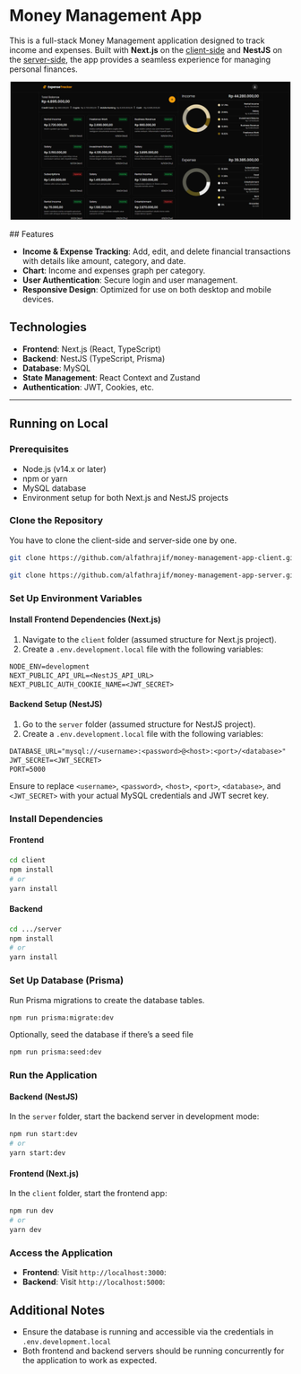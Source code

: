 # Money Management App

This is a full-stack Money Management application designed to track income and expenses. Built with **Next.js** on the [client-side](https://github.com/alfathrajif/money-management-app-client/tree/c4427e5c8b1fadcd5ca6209ffd174f8ed4ab0c2e) and **NestJS** on the [server-side](https://github.com/alfathrajif/money-management-app-server/tree/cfe13660054d5df5af927ec6fe871dd19f623b9e), the app provides a seamless experience for managing personal finances.

<p align="center">
  <img src="https://raw.githubusercontent.com/alfathrajif/money-management-app/refs/heads/main/docs/Expense-Tracker-12-25-2024_02_17_AM.png" width="500" height="auto" />
</p>
## Features

- **Income & Expense Tracking**: Add, edit, and delete financial transactions with details like amount, category, and date.
- **Chart**: Income and expenses graph per category.
- **User Authentication**: Secure login and user management.
- **Responsive Design**: Optimized for use on both desktop and mobile devices.

## Technologies

- **Frontend**: Next.js (React, TypeScript)
- **Backend**: NestJS (TypeScript, Prisma)
- **Database**: MySQL
- **State Management**: React Context and Zustand
- **Authentication**: JWT, Cookies, etc.

---

## Running on Local

### Prerequisites

- Node.js (v14.x or later)
- npm or yarn
- MySQL database
- Environment setup for both Next.js and NestJS projects

### Clone the Repository

You have to clone the client-side and server-side one by one.

```bash
git clone https://github.com/alfathrajif/money-management-app-client.git
```

```bash
git clone https://github.com/alfathrajif/money-management-app-server.git
```

### Set Up Environment Variables

#### Install Frontend Dependencies (Next.js)

1. Navigate to the `client` folder (assumed structure for Next.js project).
2. Create a `.env.development.local` file with the following variables:

```env
NODE_ENV=development
NEXT_PUBLIC_API_URL=<NestJS_API_URL> 
NEXT_PUBLIC_AUTH_COOKIE_NAME=<JWT_SECRET>
```

#### Backend Setup (NestJS)

1. Go to the `server` folder (assumed structure for NestJS project).
2. Create a `.env.development.local` file with the following variables:

```env
DATABASE_URL="mysql://<username>:<password>@<host>:<port>/<database>"
JWT_SECRET=<JWT_SECRET>
PORT=5000
```

Ensure to replace `<username>`, `<password>`, `<host>`, `<port>`, `<database>`, and `<JWT_SECRET>` with your actual MySQL credentials and JWT secret key.

### Install Dependencies

#### Frontend

```bash
cd client
npm install
# or
yarn install
```

#### Backend

```bash
cd .../server
npm install
# or
yarn install
```

### Set Up Database (Prisma)

Run Prisma migrations to create the database tables.

```bash
npm run prisma:migrate:dev
```

Optionally, seed the database if there’s a seed file

```bash
npm run prisma:seed:dev
```

### Run the Application

#### Backend (NestJS)

In the `server` folder, start the backend server in development mode:

```bash
npm run start:dev
# or
yarn start:dev
```

#### Frontend (Next.js)

In the `client` folder, start the frontend app:

```bash
npm run dev
# or
yarn dev
```

### Access the Application

- **Frontend**: Visit `http://localhost:3000`:
- **Backend**: Visit `http://localhost:5000`:

## Additional Notes

- Ensure the database is running and accessible via the credentials in `.env.development.local`
- Both frontend and backend servers should be running concurrently for the application to work as expected.
